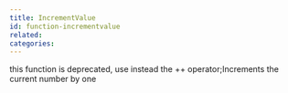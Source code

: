 ```yaml
---
title: IncrementValue
id: function-incrementvalue
related:
categories:
---
```


this function is deprecated, use instead the ++ operator;Increments the current number by one